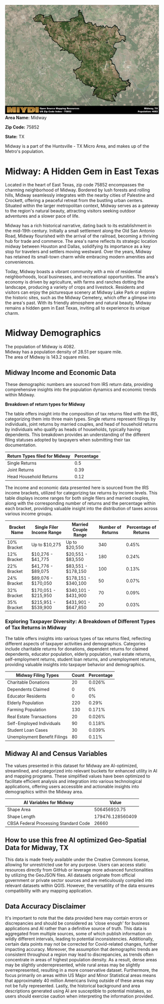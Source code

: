 ![Image Alt Text](../_images/75852.png)
**Area Name:** Midway

**Zip Code:** 75852

**State:** TX

Midway is a part of the Huntsville - TX Micro Area, and makes up  of the Metro's population.  

# Midway: A Hidden Gem in East Texas  

Located in the heart of East Texas, zip code 75852 encompasses the charming neighborhood of Midway. Bordered by lush forests and rolling hills, Midway seamlessly integrates with the nearby cities of Palestine and Crockett, offering a peaceful retreat from the bustling urban centers. Situated within the larger metropolitan context, Midway serves as a gateway to the region's natural beauty, attracting visitors seeking outdoor adventures and a slower pace of life.

Midway has a rich historical narrative, dating back to its establishment in the mid-19th century. Initially a small settlement along the Old San Antonio Road, Midway flourished with the arrival of the railroad, becoming a thriving hub for trade and commerce. The area's name reflects its strategic location midway between Houston and Dallas, solidifying its importance as a key stop for travelers and settlers moving westward. Over the years, Midway has retained its small-town charm while embracing modern amenities and conveniences.

Today, Midway boasts a vibrant community with a mix of residential neighborhoods, local businesses, and recreational opportunities. The area's economy is driven by agriculture, with farms and ranches dotting the landscape, producing a variety of crops and livestock. Residents and visitors can enjoy the picturesque scenery at Midway Lake Park or explore the historic sites, such as the Midway Cemetery, which offer a glimpse into the area's past. With its friendly atmosphere and natural beauty, Midway remains a hidden gem in East Texas, inviting all to experience its unique charm.

# Midway Demographics

The population of Midway is 4082.  
Midway has a population density of 28.51 per square mile.  
The area of Midway is 143.2 square miles.  

## Midway Income and Economic Data

These demographic numbers are sourced from IRS return data, providing comprehensive insights into the population dynamics and economic trends within Midway.

**Breakdown of return types for Midway**

The table offers insight into the composition of tax returns filed with the IRS, categorizing them into three main types. Single returns represent filings by individuals, joint returns by married couples, and head of household returns by individuals who qualify as heads of households, typically having dependents. This breakdown provides an understanding of the different filing statuses adopted by taxpayers when submitting their tax documentation.

| Return Types filed for Midway                              | Percentage          |
|----------------------------------------------------------|---------------------|
| Single Returns                                            | 0.5 |
| Joint Returns                                             | 0.39 |
| Head Household Returns                                    | 0.12 |

The income and economic data presented here is sourced from the IRS income brackets, utilized for categorizing tax returns by income levels. This table displays income ranges for both single filers and married couples, along with the corresponding number of returns and the percentage within each bracket, providing valuable insight into the distribution of taxes across various income groups.

| Bracket Name       | Single Filer Income Range | Married Couple Range | Number of Returns | Percentage of Returns |
|--------------------|----------------------------|----------------------|-------------------|-----------------------|
| 10% Bracket        | Up to $10,275              | Up to $20,550        | 340 | 0.45% |
| 12% Bracket        | $10,276 - $41,775          | $20,551 - $83,550    | 180 | 0.24% |
| 22% Bracket        | $41,776 - $89,075          | $83,551 - $178,150   | 100 | 0.13% |
| 24% Bracket        | $89,076 - $170,050         | $178,151 - $340,100  | 50 | 0.07% |
| 32% Bracket        | $170,051 - $215,950        | $340,101 - $431,900  | 70 | 0.09% |
| 35% Bracket        | $215,951 - $539,900        | $431,901 - $647,850  | 20 | 0.03% |

### Exploring Taxpayer Diversity: A Breakdown of Different Types of Tax Returns in Midway

The table offers insights into various types of tax returns filed, reflecting different aspects of taxpayer activities and demographics. Categories include charitable returns for donations, dependent returns for claimed dependents, educator population, elderly population, real estate returns, self-employment returns, student loan returns, and unemployment returns, providing valuable insights into taxpayer behavior and demographics.

| Midway Filing Types                    | Count | Percentage |
|--------------------------------------|-------|------------|
| Charitable Donations                 | 20 | 0.026% |
| Dependents Claimed                   | 0 | 0% |
| Educator Residents                   | 0 | 0% |
| Elderly Population                   | 220 | 0.29% |
| Farming Population                   | 130 | 0.171% |
| Real Estate Transactions             | 20 | 0.026% |
| Self-Employed Individuals            | 90 | 0.118% |
| Student Loan Cases                   | 30 | 0.039% |
| Unemployment Benefit Filings         | 80 | 0.11% |

## Midway AI and Census Variables

The values presented in this dataset for Midway are AI-optimized, streamlined, and categorized into relevant buckets for enhanced utility in AI and mapping programs. These simplified values have been optimized to facilitate efficient analysis and integration into various technological applications, offering users accessible and actionable insights into demographics within the Midway area.

| AI Variables for Midway | Value |
|-------------|-------|
| Shape Area | 506456910.75 |
| Shape Length | 179476.128560409 |
| CBSA Federal Processing Standard Code | 26660 |

## How to use this free AI optimized Geo-Spatial Data for Midway, TX

This data is made freely available under the Creative Commons license, allowing for unrestricted use for any purpose. Users can access static resources directly from GitHub or leverage more advanced functionalities by utilizing the GeoJSON files. All datasets originate from official government or private sector sources and are meticulously compiled into relevant datasets within QGIS. However, the versatility of the data ensures compatibility with any mapping application.

## Data Accuracy Disclaimer
It's important to note that the data provided here may contain errors or discrepancies and should be considered as 'close enough' for business applications and AI rather than a definitive source of truth. This data is aggregated from multiple sources, some of which publish information on wildly different intervals, leading to potential inconsistencies. Additionally, certain data points may not be corrected for Covid-related changes, further impacting accuracy. Moreover, the assumption that demographic trends are consistent throughout a region may lead to discrepancies, as trends often concentrate in areas of highest population density. As a result, dense areas may be slightly underrepresented, while rural areas may be slightly overrepresented, resulting in a more conservative dataset. Furthermore, the focus primarily on areas within US Major and Minor Statistical areas means that approximately 40 million Americans living outside of these areas may not be fully represented. Lastly, the historical background and area descriptions generated using AI are susceptible to potential mistakes, so users should exercise caution when interpreting the information provided.
